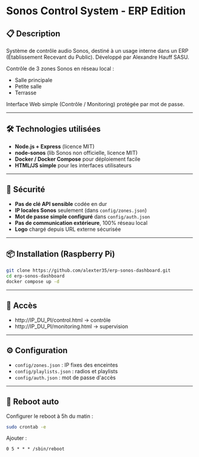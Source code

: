 # Sonos Control System - ERP Edition

## 📋 Description
Système de contrôle audio Sonos, destiné à un usage interne dans un ERP (Établissement Recevant du Public).
Développé par Alexandre Hauff SASU.

Contrôle de 3 zones Sonos en réseau local :
- Salle principale
- Petite salle
- Terrasse

Interface Web simple (Contrôle / Monitoring) protégée par mot de passe.

---

## 🛠 Technologies utilisées
- **Node.js + Express** (licence MIT)
- **node-sonos** (lib Sonos non officielle, licence MIT)
- **Docker / Docker Compose** pour déploiement facile
- **HTML/JS simple** pour les interfaces utilisateurs

---

## 🔐 Sécurité
- **Pas de clé API sensible** codée en dur
- **IP locales Sonos** seulement (dans `config/zones.json`)
- **Mot de passe simple configuré** dans `config/auth.json`
- **Pas de communication extérieure**, 100% réseau local
- **Logo** chargé depuis URL externe sécurisée

---

## 📦 Installation (Raspberry Pi)

```bash
git clone https://github.com/alexter35/erp-sonos-dashboard.git
cd erp-sonos-dashboard
docker compose up -d
```

---

## 🔐 Accès

- http://IP_DU_PI/control.html → contrôle
- http://IP_DU_PI/monitoring.html → supervision

---

## ⚙️ Configuration

- `config/zones.json` : IP fixes des enceintes
- `config/playlists.json` : radios et playlists
- `config/auth.json` : mot de passe d'accès

---

## 🔄 Reboot auto
Configurer le reboot à 5h du matin :

```bash
sudo crontab -e
```

Ajouter :
```
0 5 * * * /sbin/reboot
```
